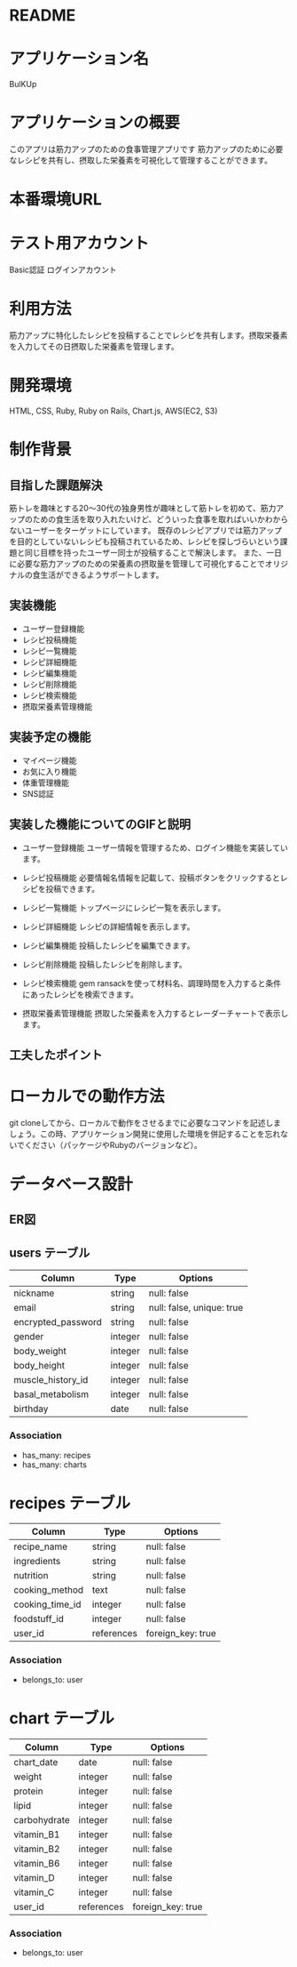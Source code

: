 # README

# アプリケーション名
  BulKUp
  
# アプリケーションの概要
  このアプリは筋力アップのための食事管理アプリです
  筋力アップのために必要なレシピを共有し、摂取した栄養素を可視化して管理することができます。

# 本番環境URL
  
# テスト用アカウント
  Basic認証
  ログインアカウント
  
# 利用方法
  筋力アップに特化したレシピを投稿することでレシピを共有します。摂取栄養素を入力してその日摂取した栄養素を管理します。

#  開発環境
  HTML, CSS, Ruby, Ruby on Rails, Chart.js, AWS(EC2, S3)

# 制作背景
## 目指した課題解決
  筋トレを趣味とする20〜30代の独身男性が趣味として筋トレを初めて、筋力アップのための食生活を取り入れたいけど、どういった食事を取ればいいかわからないユーザーをターゲットにしています。
  既存のレシピアプリでは筋力アップを目的としていないレシピも投稿されているため、レシピを探しづらいという課題と同じ目標を持ったユーザー同士が投稿することで解決します。
  また、一日に必要な筋力アップのための栄養素の摂取量を管理して可視化することでオリジナルの食生活ができるようサポートします。

## 実装機能
- ユーザー登録機能
- レシピ投稿機能
- レシピ一覧機能
- レシピ詳細機能
- レシピ編集機能
- レシピ削除機能
- レシピ検索機能
- 摂取栄養素管理機能

## 実装予定の機能
- マイページ機能
- お気に入り機能
- 体重管理機能
- SNS認証
  
## 実装した機能についてのGIFと説明
- ユーザー登録機能
  ユーザー情報を管理するため、ログイン機能を実装しています。
  
- レシピ投稿機能
  必要情報名情報を記載して、投稿ボタンをクリックするとレシピを投稿できます。
  
- レシピ一覧機能
  トップページにレシピ一覧を表示します。
  
- レシピ詳細機能
  レシピの詳細情報を表示します。
  
- レシピ編集機能
  投稿したレシピを編集できます。
  
- レシピ削除機能
  投稿したレシピを削除します。
  
- レシピ検索機能
  gem ransackを使って材料名、調理時間を入力すると条件にあったレシピを検索できます。
  
- 摂取栄養素管理機能
  摂取した栄養素を入力するとレーダーチャートで表示します。
  

##  工夫したポイント



# ローカルでの動作方法
  git cloneしてから、ローカルで動作をさせるまでに必要なコマンドを記述しましょう。この時、アプリケーション開発に使用した環境を併記することを忘れないでください（パッケージやRubyのバージョンなど）。

# データベース設計
## ER図 

## users テーブル

| Column             | Type    | Options                   |
| ------------------ | ------- | ------------------------- |
| nickname           | string  | null: false               |
| email              | string  | null: false, unique: true |
| encrypted_password | string  | null: false               |
| gender             | integer | null: false               |
| body_weight        | integer | null: false               |
| body_height        | integer | null: false               |
| muscle_history_id  | integer | null: false               |
| basal_metabolism   | integer | null: false               |
| birthday           | date    | null: false               |

### Association

- has_many: recipes
- has_many: charts

# recipes テーブル

| Column                 | Type       | Options           |
| ---------------------- | ---------- | ----------------- |
| recipe_name            | string     | null: false       |
| ingredients            | string     | null: false       |
| nutrition              | string     | null: false       |
| cooking_method         | text       | null: false       |
| cooking_time_id        | integer    | null: false       |
| foodstuff_id           | integer    | null: false       |
| user_id                | references | foreign_key: true |

### Association

- belongs_to: user

# chart テーブル
| Column       | Type       | Options           |
| -------------| ---------- | ----------------- |
| chart_date   | date       | null: false       |
| weight       | integer    | null: false       |
| protein      | integer    | null: false       |
| lipid        | integer    | null: false       |
| carbohydrate | integer    | null: false       |
| vitamin_B1   | integer    | null: false       |
| vitamin_B2   | integer    | null: false       | 
| vitamin_B6   | integer    | null: false       |
| vitamin_D    | integer    | null: false       |
| vitamin_C    | integer    | null: false       |
| user_id      | references | foreign_key: true |

### Association
- belongs_to: user
